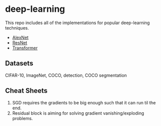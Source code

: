 # deep-learning

This repo includes all of the implementations for popular deep-learning techniques.

- [AlexNet](./alexnet.md)
- [ResNet](./resnet.md)
- [Transformer](./transformer.md)

## Datasets

CIFAR-10, ImageNet, COCO, detection, COCO segmentation

## Cheat Sheets

1. SGD requires the gradients to be big enough such that it can run til the end.
2. Residual block is aiming for solving gradient vanishing/exploding problems.

